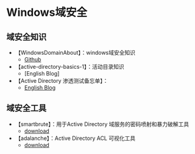 # Windows域安全

## 域安全知识

- 【WindowsDomainAbout】：windows域安全知识
  - [Github](https://github.com/evilAdan0s/WindowsDomainAbout)
- 【active-directory-basics-1】：活动目录知识
  - [English Blog]
- 【Active Directory 渗透测试备忘单】：
  - [English Blog](https://infosecwriteups.com/active-directory-penetration-testing-cheatsheet-5f45aa5b44ff)

## 域安全工具

- 【smartbrute】：用于Active Directory 域服务的密码喷射和暴力破解工具
  - [download](https://github.com/ShutdownRepo/smartbrute)
- 【adalanche】：Active Directory ACL 可视化工具
  - [download](https://github.com/lkarlslund/adalanche)

## 